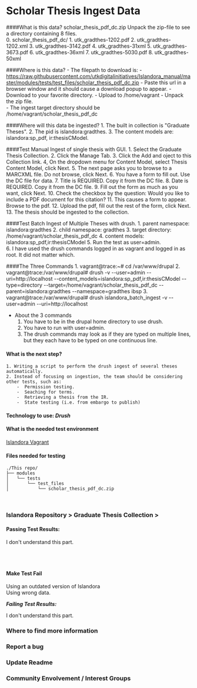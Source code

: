 # Scholar Thesis Ingest Data

####What is this data? scholar_thesis_pdf_dc.zip Unpack the zip-file to see a directory containing 8 files.  
	0.  scholar_thesis_pdf_dc/
	1.  utk_gradthes-1202.pdf
	2.  utk_gradthes-1202.xml
	3.  utk_gradthes-3142.pdf
	4.  utk_gradthes-31xml
	5.  utk_gradthes-3673.pdf
	6.  utk_gradthes-36xml
	7.  utk_gradthes-5030.pdf
	8.  utk_gradthes-50xml

####Where is this data?
	- The filepath to download is:
	- https://raw.githubusercontent.com/utkdigitalinitiatives/Islandora_manual/master/modules/tests/test_files/scholar_thesis_pdf_dc.zip
	- Paste this url in a browser window and it should cause a download popup to appear.
	- Download to your favorite directory.
	- Upload to /home/vagrant
	- Unpack the zip file.  
	- The ingest target directory should be /home/vagrant/scholar_thesis_pdf_dc


####Where will this data be ingested?
	1.  The built in collection is "Graduate Theses".
	2.  The pid is islandora:gradthes.
	3.  The content models are:  islandora:sp_pdf, ir:thesisCModel.


####Test Manual Ingest of single thesis with GUI.
	1. Select the Graduate Thesis Collection.
	2. Click the Manage Tab.
	3. Click the Add and oject to this Collection link.
	4, On the dropdown menu for Content Model, select Thesis Content Model, click Next.
	5. The next page asks you to browse to a MARCXML file.  Do not browse, click Next.
	6. You have a form to fill out.  Use the DC file for data.
	7. Title is REQUIRED.  Copy it from the DC file.
	8. Date is REQUIRED. Copy it from the DC file.
	9. Fill out the form as much as you want, click Next.
	10. Check the checkbox by the question: Would you like to include a PDF document for this citation?
	11. This causes a form to appear.  Browse to the pdf.
	12. Upload the pdf, fill out the rest of the form, click Next.
	13. The thesis should be ingested to the collection.


####Test Batch Ingest of Multiple Theses with drush.
	1.  parent namespace: islandora:gradthes
	2.  child namespace: gradthes
	3.  target directory: /home/vagrant/scholar_thesis_pdf_dc
	4.  content models: islandora:sp_pdf,ir:thesisCModel
	5.  Run the test as user=admin.  
	6.  I have used the drush commands logged in as vagrant and logged in as root.  It did not matter which.

####The Three Commands 
	1. vagrant@trace:~# cd /var/www/drupal
	2. vagrant@trace:/var/www/drupal# drush -v --user=admin --uri=http://localhost --content_models=islandora:sp_pdf,ir:thesisCModel --type=directory --target=/home/vagrant/scholar_thesis_pdf_dc  --parent=islandora:gradthes --namespace=gradthes ibsp
	3. vagrant@trace:/var/www/drupal# drush islandora_batch_ingest -v --user=admin --uri=http://localhost

  - About the 3 commands
	1. You have to be in the drupal home directory to use drush.
  	2. You have to run with  user=admin.
	3. The drush commands may look as if they are typed on multiple lines, but they each have to be typed on one continuous line.


#### What is the next step?<br/>
	1. Writing a script to perform the drush ingest of several theses automatically.
	2. Instead of focusing on ingestion, the team should be considering other tests, such as:
		-  Permission testing.
		-  Seaching for terms.
		-  Retrieving a thesis from the IR.
		-  State testing (i.e. from embargo to publish)
	

#### Technology to use: *Drush*<br/>

#### What is the needed test environment<br/>
[Islandora Vagrant](https://github.com/Islandora-Labs/islandora_vagrant/)<br/>

#### Files needed for testing<br/>
```terminal
./This repo/
├── modules
│   └── tests
│       └── test_files
│           └── scholar_thesis_pdf_dc.zip
```
<br/>

### Islandora Repository > Graduate Thesis Collection > <br/>

#### Passing Test Results:

I don't understand this part.

<br/><br/>

#### Make Test Fail<br/>

Using an outdated version of Islandora<br/>
Using wrong data.<br/>

***Failing Test Results:***

I don't understand this part.

### Where to find more information<br/>
### Report a bug<br/>
### Update Readme<br/>
### Community Envolvement / Interest Groups
